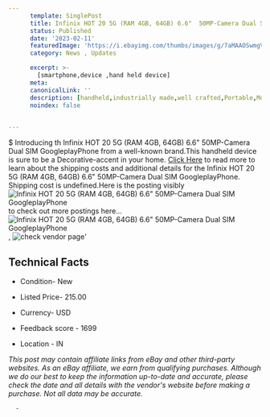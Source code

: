 ```yaml
---
      template: SinglePost
      title: Infinix HOT 20 5G (RAM 4GB, 64GB) 6.6"  50MP-Camera Dual SIM GoogleplayPhone
      status: Published
      date: '2023-02-11'
      featuredImage: 'https://i.ebayimg.com/thumbs/images/g/7aMAAOSwmgVjroJa/s-l225.jpg'
      category: News , Updates

      excerpt: >-
        [smartphone,device ,hand held device]
      meta:
      canonicalLink: ''
      description: [handheld,industrially made,well crafted,Portable,Mobile,Compact,Convenient,Lightweight,Maneuverable,Man-portable,Miniature,Carriable,Hand-held,Light,Holdable,Transportable,Mobile device,Pocket-sized,On-the-go,Wireless,Cordless,Compact size,Convenient size, smartphone,device ,hand held device]
      noindex: false
      

---
```

$
      Introducing th Infinix HOT 20 5G (RAM 4GB, 64GB) 6.6"  50MP-Camera Dual SIM GoogleplayPhone from a well-known brand.This handheld device  is sure to be a Decorative-accent in your home. [Click Here](https://www.ebay.com/itm/175554183723?hash=item28dfd8422b%3Ag%3A7aMAAOSwmgVjroJa&mkevt=1&mkcid=1&mkrid=711-53200-19255-0&campid=%253CePNCampaignId%253E&customid=%253CreferenceId%253E&toolid=10049) to read more to learn about the shipping costs and additional details for the Infinix HOT 20 5G (RAM 4GB, 64GB) 6.6"  50MP-Camera Dual SIM GoogleplayPhone. Shipping cost is undefined.Here is the posting visibly ![Infinix HOT 20 5G (RAM 4GB, 64GB) 6.6"  50MP-Camera Dual SIM GoogleplayPhone](https://i.ebayimg.com/thumbs/images/g/7aMAAOSwmgVjroJa/s-l225.jpg) to check out more postings here... ![Infinix HOT 20 5G (RAM 4GB, 64GB) 6.6"  50MP-Camera Dual SIM GoogleplayPhone](https://i.ebayimg.com/images/g/7aMAAOSwmgVjroJa/s-l640.jpg), ![check vendor page](https://origin-galleryplus.ebayimg.com/ws/web/175554183723_2_0_1/225x225.jpg,https://origin-galleryplus.ebayimg.com/ws/web/175554183723_3_0_1/225x225.jpg,https://origin-galleryplus.ebayimg.com/ws/web/175554183723_4_0_1/225x225.jpg,https://origin-galleryplus.ebayimg.com/ws/web/175554183723_5_0_1/225x225.jpg,https://origin-galleryplus.ebayimg.com/ws/web/175554183723_6_0_1/225x225.jpg,https://origin-galleryplus.ebayimg.com/ws/web/175554183723_7_0_1/225x225.jpg,https://origin-galleryplus.ebayimg.com/ws/web/175554183723_8_0_1/225x225.jpg)'

      

 ## Technical Facts 



     
      

 - Condition- New 


      

 - Listed Price- 215.00 


      

 - Currency- USD 


      

 - Feedback score - 1699 


      

 - Location - IN 


      
      

 *_This post may contain affiliate links from eBay and other third-party websites. As an eBay affiliate, we earn from qualifying purchases. Although we do our best to keep the information up-to-date and accurate, please check the date and all details with the vendor's website before making a purchase. Not all data may be accurate._*




      -
